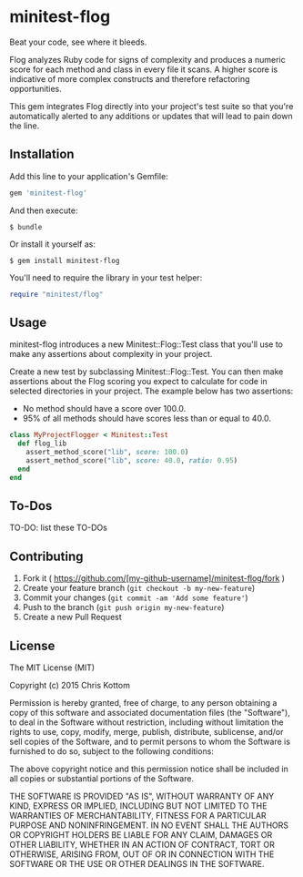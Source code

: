 # minitest-flog

Beat your code, see where it bleeds.

Flog analyzes Ruby code for signs of complexity and produces a numeric score
for each method and class in every file it scans.  A higher score is indicative
of more complex constructs and therefore refactoring opportunities.

This gem integrates Flog directly into your project's test suite so that you're
automatically alerted to any additions or updates that will lead to pain down
the line.

## Installation

Add this line to your application's Gemfile:

```ruby
gem 'minitest-flog'
```

And then execute:

    $ bundle

Or install it yourself as:

    $ gem install minitest-flog

You'll need to require the library in your test helper:

```ruby
require "minitest/flog"
```

## Usage

minitest-flog introduces a new Minitest::Flog::Test class that you'll
use to make any assertions about complexity in your project.

Create a new test by subclassing Minitest::Flog::Test.  You can then make
assertions about the Flog scoring you expect to calculate for code in selected
directories in your project.  The example below has two assertions:

* No method should have a score over 100.0.
* 95% of all methods should have scores less than or equal to 40.0.

```ruby
class MyProjectFlogger < Minitest::Test
  def flog_lib
    assert_method_score("lib", score: 100.0)
	assert_method_score("lib", score: 40.0, ratio: 0.95)
  end
end
```

## To-Dos

TO-DO: list these TO-DOs

## Contributing

1. Fork it ( https://github.com/[my-github-username]/minitest-flog/fork )
2. Create your feature branch (`git checkout -b my-new-feature`)
3. Commit your changes (`git commit -am 'Add some feature'`)
4. Push to the branch (`git push origin my-new-feature`)
5. Create a new Pull Request

## License

The MIT License (MIT)

Copyright (c) 2015 Chris Kottom

Permission is hereby granted, free of charge, to any person obtaining a copy
of this software and associated documentation files (the "Software"), to deal
in the Software without restriction, including without limitation the rights
to use, copy, modify, merge, publish, distribute, sublicense, and/or sell
copies of the Software, and to permit persons to whom the Software is
furnished to do so, subject to the following conditions:

The above copyright notice and this permission notice shall be included in
all copies or substantial portions of the Software.

THE SOFTWARE IS PROVIDED "AS IS", WITHOUT WARRANTY OF ANY KIND, EXPRESS OR
IMPLIED, INCLUDING BUT NOT LIMITED TO THE WARRANTIES OF MERCHANTABILITY,
FITNESS FOR A PARTICULAR PURPOSE AND NONINFRINGEMENT. IN NO EVENT SHALL THE
AUTHORS OR COPYRIGHT HOLDERS BE LIABLE FOR ANY CLAIM, DAMAGES OR OTHER
LIABILITY, WHETHER IN AN ACTION OF CONTRACT, TORT OR OTHERWISE, ARISING FROM,
OUT OF OR IN CONNECTION WITH THE SOFTWARE OR THE USE OR OTHER DEALINGS IN
THE SOFTWARE.
